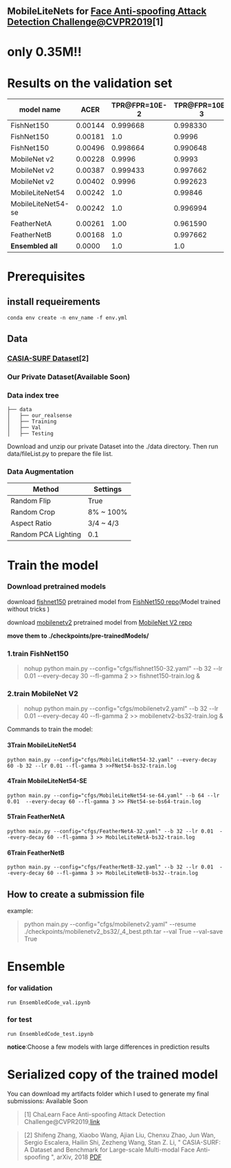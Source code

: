 ## MobileLiteNets for [Face Anti-spoofing Attack Detection Challenge@CVPR2019](https://competitions.codalab.org/competitions/20853#results)[1]

# only 0.35M!!


# Results on the validation set

|model name | ACER|TPR@FPR=10E-2|TPR@FPR=10E-3|FP|FN|epoch|params|FLOPs|
| ------ | ------ | ------ | ------ | ------ | ------ | ------ | ------ | ------ |
|FishNet150| 0.00144|0.999668|0.998330|19|0|27|24.96M|6452.72M|
|FishNet150| 0.00181|1.0|0.9996|24|0|52|24.96M|6452.72M|
|FishNet150| 0.00496|0.998664|0.990648|48|8|16|24.96M|6452.72M|
|MobileNet v2|0.00228|0.9996|0.9993|28|1|5|2.23M|306.17M
|MobileNet v2|0.00387|0.999433|0.997662|49|1|6|2.23M|306.17M
|MobileNet v2|0.00402|0.9996|0.992623|51|1|7|2.23M|306.17M
|MobileLiteNet54|0.00242|1.0|0.99846|32|0|41|0.57M|270.91M|
|MobileLiteNet54-se|0.00242|1.0|0.996994|32|0|69|0.57M|270.91M|
|FeatherNetA|0.00261|1.00|0.961590|19|7|51|0.35M|79.99M|
|FeatherNetB|0.00168|1.0|0.997662|20|1|48|0.35M|83.05M|
|**Ensembled all**|0.0000|1.0|1.0|0|0|-|-|-|




# Prerequisites

##  install requeirements
```
conda env create -n env_name -f env.yml
```

## Data


### [CASIA-SURF Dataset](https://arxiv.org/abs/1812.00408)[2]


### Our Private Dataset(Available Soon)



### Data index tree
```
├── data
│   ├── our_realsense
│   ├── Training
│   ├── Val
│   ├── Testing
```
Download and unzip our private Dataset into the ./data directory. Then run data/fileList.py to prepare the file list.

### Data Augmentation

| Method | Settings |
| -----  | -------- |
| Random Flip | True |
| Random Crop | 8% ~ 100% |
| Aspect Ratio| 3/4 ~ 4/3 |
| Random PCA Lighting | 0.1 |


# Train the model

### Download pretrained models
download [fishnet150](https://pan.baidu.com/s/1uOEFsBHIdqpDLrbfCZJGUg) pretrained model from [FishNet150 repo](https://github.com/kevin-ssy/FishNet)(Model trained without tricks )

download [mobilenetv2](https://drive.google.com/open?id=1jlto6HRVD3ipNkAl1lNhDbkBp7HylaqR) pretrained model from [MobileNet V2 repo](https://github.com/tonylins/pytorch-mobilenet-v2)

**move them to  ./checkpoints/pre-trainedModels/**


### 1.train FishNet150

> nohup python main.py --config="cfgs/fishnet150-32.yaml" --b 32 --lr 0.01 --every-decay 30 --fl-gamma 2 >> fishnet150-train.log &
###  2.train MobileNet V2

> nohup python main.py --config="cfgs/mobilenetv2.yaml" --b 32 --lr 0.01 --every-decay 40 --fl-gamma 2 >> mobilenetv2-bs32-train.log &

Commands to train the model:
####  3Train MobileLiteNet54
```
python main.py --config="cfgs/MobileLiteNet54-32.yaml" --every-decay 60 -b 32 --lr 0.01 --fl-gamma 3 >>FNet54-bs32-train.log
```
####  4Train MobileLiteNet54-SE
```
python main.py --config="cfgs/MobileLiteNet54-se-64.yaml" --b 64 --lr 0.01  --every-decay 60 --fl-gamma 3 >> FNet54-se-bs64-train.log
```
#### 5Train FeatherNetA
```
python main.py --config="cfgs/FeatherNetA-32.yaml" --b 32 --lr 0.01  --every-decay 60 --fl-gamma 3 >> MobileLiteNetA-bs32-train.log
```
#### 6Train FeatherNetB
```
python main.py --config="cfgs/FeatherNetB-32.yaml" --b 32 --lr 0.01  --every-decay 60 --fl-gamma 3 >> MobileLiteNetB-bs32--train.log

```


## How to create a  submission file
example:
> python main.py --config="cfgs/mobilenetv2.yaml" --resume ./checkpoints/mobilenetv2_bs32/_4_best.pth.tar --val True --val-save True


# Ensemble 

### for validation
```
run EnsembledCode_val.ipynb
```
### for test
```
run EnsembledCode_test.ipynb
```
**notice**:Choose a few models with large differences in prediction results

# Serialized copy of the trained model
You can download my artifacts folder which I used to generate my final submissions: Available Soon

>[1] ChaLearn Face Anti-spoofing Attack Detection Challenge@CVPR2019,[link](https://competitions.codalab.org/competitions/20853?secret_key=ff0e7c30-e244-4681-88e4-9eb5b41dd7f7)

>[2] Shifeng Zhang, Xiaobo Wang, Ajian Liu, Chenxu Zhao, Jun Wan, Sergio Escalera, Hailin Shi, Zezheng Wang, Stan Z. Li, " CASIA-SURF: A Dataset and Benchmark for Large-scale Multi-modal Face Anti-spoofing ", arXiv, 2018 [PDF](https://arxiv.org/abs/1812.00408)
